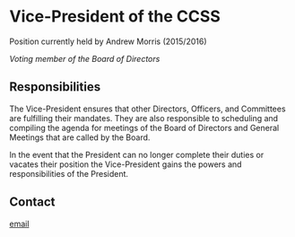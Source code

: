 <h1>Vice-President of the CCSS</h1>

Position currently held by Andrew Morris (2015/2016)

*Voting member of the Board of Directors*

## Responsibilities

The Vice-President ensures that other Directors, Officers, and Committees are
fulfilling their mandates. They are also responsible to scheduling and
compiling the agenda for meetings of the Board of Directors and General
Meetings that are called by the Board.

In the event that the President can no longer complete their duties or vacates
their position the Vice-President gains the powers and responsibilities of the
President.

## Contact

[email](mailto:andrew.morris@ccss.carleton.ca)
